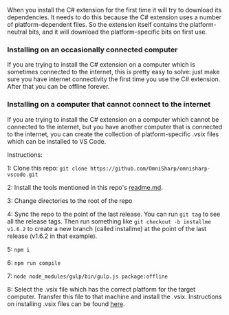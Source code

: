 When you install the C# extension for the first time it will try to download its dependencies. It needs to do this because the C# extension uses a number of platform-dependent files. So the extension itself contains the platform-neutral bits, and it will download the platform-specific bits on first use.

### Installing on an occasionally connected computer

If you are trying to install the C# extension on a computer which is sometimes connected to the internet, this is pretty easy to solve: just make sure you have internet connectivity the first time you use the C# extension. After that you can be offline forever.

### Installing on a computer that cannot connect to the internet

If you are trying to install the C# extension on a computer which cannot be connected to the internet, but you have another computer that is connected to the internet, you can create the collection of platform-specific .vsix files which can be installed to VS Code.

Instructions:

1: Clone this repo: `git clone https://github.com/OmniSharp/omnisharp-vscode.git`

2: Install the tools mentioned in this repo's [readme.md](https://github.com/OmniSharp/omnisharp-vscode/#development).

3: Change directories to the root of the repo

4: Sync the repo to the point of the last release. You can run `git tag` to see all the release tags. Then run something like `git checkout -b installme v1.6.2` to create a new branch (called installme) at the point of the last release (v1.6.2 in that example).

5: `npm i`

6: `npm run compile`

7: `node node_modules/gulp/bin/gulp.js package:offline`

8: Select the .vsix file which has the correct platform for the target computer. Transfer this file to that machine and install the .vsix. Instructions on installing .vsix files can be found [here](https://github.com/OmniSharp/omnisharp-vscode/wiki/Installing-Beta-Releases). 